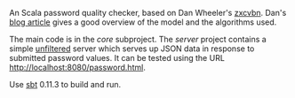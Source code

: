 An Scala password quality checker, based on Dan Wheeler's [zxcvbn](https://github.com/lowe/zxcvbn).
Dan's [blog article](http://tech.dropbox.com/?p=165) gives a good overview of the model and the algorithms used.

The main code is in the *core* subproject. The *server* project contains a simple
[unfiltered](https://github.com/unfiltered/unfiltered) server which serves up 
JSON data in response to submitted password values. It can be tested using the
URL [http://localhost:8080/password.html](http://localhost:8080/password.html).

Use [sbt](https://github.com/harrah/xsbt) 0.11.3 to build and run.